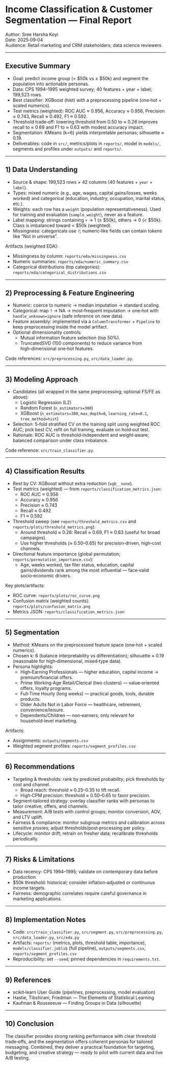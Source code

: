 # Income Classification & Customer Segmentation — Final Report

Author: Sree Harsha Koyi  
Date: 2025‑09‑04  
Audience: Retail marketing and CRM stakeholders; data science reviewers

---

## Executive Summary

- Goal: predict income group (< $50k vs ≥ $50k) and segment the population into actionable personas.
- Data: CPS 1994–1995 weighted survey; 40 features + year + label; 199,523 rows.
- Best classifier: XGBoost (hist) with a preprocessing pipeline (one‑hot + scaled numerics).
- Test metrics (weighted): ROC AUC ≈ 0.956, Accuracy ≈ 0.956, Precision ≈ 0.743, Recall ≈ 0.492, F1 ≈ 0.592.
- Threshold trade‑off: lowering threshold from 0.50 to ≈ 0.26 improves recall to ≈ 0.69 and F1 to ≈ 0.63 with modest accuracy impact.
- Segmentation: KMeans (k=6) yields interpretable personas; silhouette ≈ 0.19.
- Deliverables: code in `src/`, metrics/plots in `reports/`, model in `models/`, segments and profiles under `outputs/` and `reports/`.

---

## 1) Data Understanding

- Source & shape: 199,523 rows × 42 columns (40 features + `year` + `label`).
- Types: mixed numeric (e.g., age, wages, capital gains/losses, weeks worked) and categorical (education, industry, occupation, marital status, etc.).
- Weights: each row has a `weight` (population representativeness). Used for training and evaluation (`sample_weight`), never as a feature.
- Label mapping: strings containing `+` → 1 (≥ $50k), others → 0 (< $50k). Class is imbalanced toward < $50k (weighted).
- Missingness: categoricals use `?`; numeric‑like fields can contain tokens like “Not in universe”.

Artifacts (weighted EDA):
- Missingness by column: `reports/eda/missingness.csv`
- Numeric summaries: `reports/eda/numeric_summary.csv`
- Categorical distributions (top categories): `reports/eda/categorical_distributions.csv`

---

## 2) Preprocessing & Feature Engineering

- Numeric: coerce to numeric → median imputation → standard scaling.
- Categorical: map `?` → NA → most‑frequent imputation → one‑hot with `handle_unknown=ignore` (safe inference on new data).
- Feature assembly: implemented via a `ColumnTransformer` + `Pipeline` to keep preprocessing inside the model artifact.
- Optional dimensionality controls:
  - Mutual information feature selection (top 50%).
  - TruncatedSVD (100 components) to reduce variance from high‑dimensional one‑hot features.

Code references: `src/preprocessing.py`, `src/data_loader.py`.

---

## 3) Modeling Approach

- Candidates (all wrapped in the same preprocessing; optional FS/FE as above):
  - Logistic Regression (L2)
  - Random Forest (`n_estimators=300`)
  - XGBoost (`n_estimators=300`, `max_depth=6`, `learning_rate=0.1`, `tree_method=hist`)
- Selection: 5‑fold stratified CV on the training split using weighted ROC AUC; pick best CV, refit on full training, evaluate on hold‑out test.
- Rationale: ROC AUC is threshold‑independent and weight‑aware; balanced comparison under class imbalance.

Code reference: `src/train_classifier.py`.

---

## 4) Classification Results

- Best by CV: XGBoost without extra reduction (`xgb__none`).
- Test metrics (weighted) — from `reports/classification_metrics.json`:
  - ROC AUC ≈ 0.956
  - Accuracy ≈ 0.956
  - Precision ≈ 0.743
  - Recall ≈ 0.492
  - F1 ≈ 0.592
- Threshold sweep (see `reports/threshold_metrics.csv` and `reports/plots/threshold_metrics.png`):
  - Around threshold ≈ 0.26: Recall ≈ 0.69, F1 ≈ 0.63 (useful for broad campaigns).
  - Use higher thresholds (≈ 0.50–0.65) for precision‑driven, high‑cost channels.
- Directional feature importance (global permutation; `reports/permutation_importance.csv`):
  - Age, weeks worked, tax filer status, education, capital gains/dividends rank among the most influential — face‑valid socio‑economic drivers.

Key plots/artifacts:
- ROC curve: `reports/plots/roc_curve.png`
- Confusion matrix (weighted counts): `reports/plots/confusion_matrix.png`
- Metrics JSON: `reports/classification_metrics.json`

---

## 5) Segmentation

- Method: KMeans on the preprocessed feature space (one‑hot + scaled numerics).
- Chosen k: 6 (balance interpretability vs differentiation); silhouette ≈ 0.19 (reasonable for high‑dimensional, mixed‑type data).
- Persona highlights:
  - High‑Earning Professionals — higher education, capital income → premium/financial offers.
  - Prime Working‑Age Retail/Clerical (two clusters) — value‑oriented offers, loyalty programs.
  - Full‑Time Hourly (long weeks) — practical goods, tools, durable products.
  - Older Adults Not in Labor Force — healthcare, retirement, convenience/leisure.
  - Dependents/Children — non‑earners; only relevant for household‑level marketing.

Artifacts:
- Assignments: `outputs/segments.csv`
- Weighted segment profiles: `reports/segment_profiles.csv`

---

## 6) Recommendations

- Targeting & thresholds: rank by predicted probability; pick thresholds by cost and channel.
  - Broad reach: threshold ≈ 0.25–0.35 to lift recall.
  - High‑CPM precision: threshold ≈ 0.50–0.65 to favor precision.
- Segment‑tailored strategy: overlay classifier ranks with personas to tailor creative, offers, and channels.
- Measurement: A/B tests with control groups; monitor conversion, AOV, and LTV uplift.
- Fairness & compliance: monitor subgroup metrics and calibration across sensitive proxies; adjust thresholds/post‑processing per policy.
- Lifecycle: monitor drift; retrain on fresher data; recalibrate thresholds periodically.

---

## 7) Risks & Limitations

- Data recency: CPS 1994–1995; validate on contemporary data before production.
- $50k threshold: historical; consider inflation‑adjusted or continuous income targets.
- Fairness: demographic correlates require careful governance in marketing applications.

---

## 8) Implementation Notes

- Code: `src/train_classifier.py`, `src/segment.py`, `src/preprocessing.py`, `src/data_loader.py`, `src/eda.py`
- Artifacts: `reports/` (metrics, plots, threshold table, importance), `models/classifier.joblib` (full pipeline), `outputs/segments.csv`, `reports/segment_profiles.csv`
- Reproducibility: set `--seed`; pinned dependencies in `requirements.txt`.

---

## 9) References

- scikit‑learn User Guide (pipelines, preprocessing, model evaluation)
- Hastie, Tibshirani, Friedman — The Elements of Statistical Learning
- Kaufman & Rousseeuw — Finding Groups in Data (silhouette)

---

## 10) Conclusion

The classifier provides strong ranking performance with clear threshold trade‑offs, and the segmentation offers coherent personas for tailored messaging. Combined, they deliver a practical foundation for targeting, budgeting, and creative strategy — ready to pilot with current data and live A/B testing.

